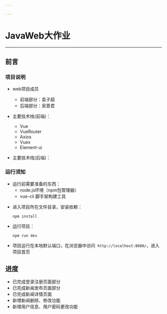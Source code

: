 ```yaml
---

---
```


#                             **JavaWeb大作业**

---

## 前言

### 项目说明

- web项目成员

  + 前端部分：袁子超
  + 后端部分：吴晋君
- 主要技术栈(前端)：

  + Vue
  + VueRouter
  + Axios
  + Vuex
  + Element-ui
  
 - 主要技术栈(后端)：

### 运行须知
 - 运行前需要准备的东西：
   + node.js环境（npm包管理器） 
   + vue-cli 脚手架构建工具

+ 进入项目所在文件目录，安装依赖：

  ```
  npm install
  ```

- 运行项目：

  ```
  npm run dev
  ```

- 项目运行在本地默认端口，在浏览器中访问` http://localhost:8080/`，进入项目首页

## 进度 

+ 已完成登录注册页面部分
+ 已完成新闻发布页面部分
+ 已完成新闻详情页面
+ 新增新闻删除、修改功能
+ 新增用户信息、用户密码更改功能